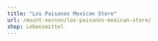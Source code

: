 ```yaml
---
title: "Los Paisanos Mexican Store"
url: /mount-vernon/los-paisanos-mexican-store/
shop: Lebensmittel
---
```

